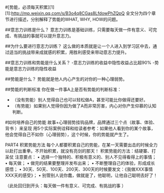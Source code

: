 #[势能，必须每天积累][1]
[1]:http://mp.weixin.qq.com/s/B3o4q8CGas8LfdowPhZQpQ
全文分为四个章节进行描述，分别解释了势能的WHAT, WHY, HOW的问题。

##意志力训练是什么？
意志力训练是基础训练，只需要每天做一件有意义、可完成、有挑战的事就可以提升意志力。

##为什么要进行意志力训练？
这么做的本质就是让一个人进入到学习区中去，通过适当的挑战带来成就感的积累，用胜利感受来带动意志力提升。

##意志力训练和势能是什么关系？
-意志力训练的收益中隐性收益占比超90%
-势能是意志力训练的隐性收益

##势能是什么？
势能就是他人内心产生的对你的一种心理弱势。

##势能的判断标准
你在做一件事A上是否有势能的判断标准：
- （没有势能）别人觉得自己也可以轻松做A，甚至可能比你做得还要好。
- （有势能）如果别人觉得你因为做了A而非常厉害，内心对你产生仰慕的认知判断。

#如何培养自己的势能
故事+心理弱势挂钩品牌，品牌通过三个点（故事、体验、背书 ）来呈现
用5个实际案例诠释和给读者参考：如果他人看到你的某个故事，他会觉得自己不如你（心理弱势），这个时候，你的势能就产生了。

PART4 积累势能方法
每个人都要积累自己的势能，在某一天需要出击的时候全力以赴打出重拳。不开始积累，就没有亮剑的那天！
积累势能的方法：结硬寨、打呆仗
注意要点：
• 选择一个独特的、积极有意义的、别人不见得看得上的事情；
• 每天做；
• 做完的结果要整理并发布出来；
• 不断整理自己的体验，形成成长感悟；
• 30天、50天、100天、200天、300天的时候要发文：《我做XXX事情XXX天的感受》；
• 别管别人说你蠢，做就是了，他聪明，让他自己聪明去好了！

（此处回归到开头：每天做一件有意义、可完成、有挑战的事 ）
